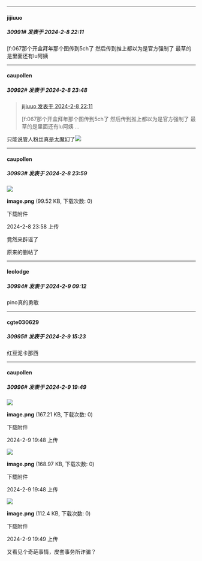 
*****

####  jijiuuo  
##### 30991#       发表于 2024-2-8 22:11

[f:067那个开盒拜年那个图传到5ch了 然后传到推上都以为是官方强制了 最草的是里面还有lu阿姨


*****

####  caupollen  
##### 30992#       发表于 2024-2-8 23:48

<blockquote><a href="httphttps://bbs.saraba1st.com/2b/forum.php?mod=redirect&amp;goto=findpost&amp;pid=63918477&amp;ptid=1966145" target="_blank">jijiuuo 发表于 2024-2-8 22:11</a>

[f:067那个开盒拜年那个图传到5ch了 然后传到推上都以为是官方强制了 最草的是里面还有lu阿姨 ...</blockquote>
只能说管人粉丝真是太魔幻了<img src="https://static.saraba1st.com/image/smiley/face2017/065.png" referrerpolicy="no-referrer">


*****

####  caupollen  
##### 30993#       发表于 2024-2-8 23:59

<img src="https://img.saraba1st.com/forum/202402/08/235835qkczclq9qcmonpzn.png" referrerpolicy="no-referrer">

<strong>image.png</strong> (99.52 KB, 下载次数: 0)

下载附件

2024-2-8 23:58 上传

竟然来辟谣了

原来的删帖了


*****

####  leolodge  
##### 30994#       发表于 2024-2-9 09:12

pino真的勇敢


*****

####  cgte030629  
##### 30995#       发表于 2024-2-9 15:23

红豆泥卡那西


*****

####  caupollen  
##### 30996#       发表于 2024-2-9 19:49

<img src="https://img.saraba1st.com/forum/202402/09/194830v1mpm9opmthgo8pc.png" referrerpolicy="no-referrer">

<strong>image.png</strong> (167.21 KB, 下载次数: 0)

下载附件

2024-2-9 19:48 上传

<img src="https://img.saraba1st.com/forum/202402/09/194844r9if0fubeq0ulu3x.png" referrerpolicy="no-referrer">

<strong>image.png</strong> (168.97 KB, 下载次数: 0)

下载附件

2024-2-9 19:48 上传

<img src="https://img.saraba1st.com/forum/202402/09/194921w9h5i7k0k9gy22i7.png" referrerpolicy="no-referrer">

<strong>image.png</strong> (112.4 KB, 下载次数: 0)

下载附件

2024-2-9 19:49 上传

又看见个奇葩事情，皮套事务所诈骗？

